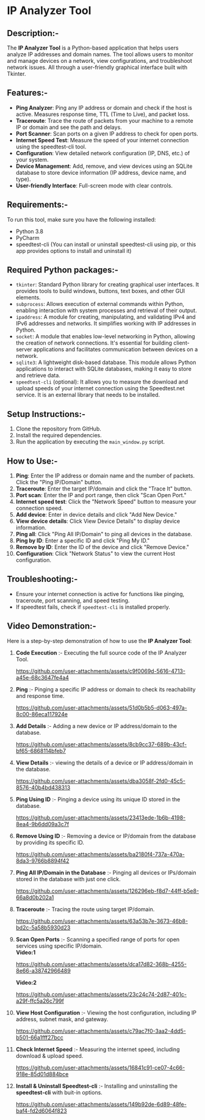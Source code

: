 # IP Analyzer Tool

## Description:-
The **IP Analyzer Tool** is a Python-based application that helps users analyze IP addresses and domain names. The tool allows users to monitor and manage devices on a network, view configurations, and troubleshoot network issues. All through a user-friendly graphical interface built with Tkinter.

## Features:-
- **Ping Analyzer**:  Ping any IP address or domain and check if the host is active. Measures response time, TTL (Time to Live), and packet loss.
- **Traceroute**:  Trace the route of packets from your machine to a remote IP or domain and see the path and delays.
- **Port Scanner**:  Scan ports on a given IP address to check for open ports.
- **Internet Speed Test**:  Measure the speed of your internet connection using the speedtest-cli tool.
- **Configuration**:  View detailed network configuration (IP, DNS, etc.) of your system.
- **Device Management**:  Add, remove, and view devices using an SQLite database to store device information (IP address, device name, and type).
- **User-friendly Interface**:  Full-screen mode with clear controls.

## Requirements:-
To run this tool, make sure you have the following installed:
- Python 3.8
- PyCharm
- speedtest-cli (You can install or uninstall speedtest-cli using pip, or this app provides options to install and uninstall it)

## Required Python packages:-
- `tkinter`: Standard Python library for creating graphical user interfaces. It provides tools to build windows, buttons, text boxes, and other GUI elements.
- `subprocess`: Allows execution of external commands within Python, enabling interaction with system processes and retrieval of their output.
- `ipaddress`: A module for creating, manipulating, and validating IPv4 and IPv6 addresses and networks. It simplifies working with IP addresses in Python.
- `socket`: A module that enables low-level networking in Python, allowing the creation of network connections. It's essential for building client-server applications and facilitates communication between devices on a network.
- `sqlite3`: A lightweight disk-based database. This module allows Python applications to interact with SQLite databases, making it easy to store and retrieve data.
- `speedtest-cli` (optional): It allows you to measure the download and upload speeds of your internet connection using the Speedtest.net service. It is an external library that needs to be installed.


## Setup Instructions:-

1. Clone the repository from GitHub.
2. Install the required dependencies.
3. Run the application by executing the `main_window.py` script.
   


## How to Use:-
1. **Ping**: Enter the IP address or domain name and the number of packets. Click the "Ping IP/Domain" button.
2. **Traceroute**: Enter the target IP/domain and click the "Trace It" button.
3. **Port scan**: Enter the IP and port range, then click "Scan Open Port."
4. **Internet speed test**: Click the "Network Speed" button to measure your connection speed.
5. **Add device**: Enter in device details and click "Add New Device."
6. **View device details**: Click View Device Details" to display device information.
7. **Ping all**: Click "Ping All IP/Domain" to ping all devices in the database.
8. **Ping by ID**: Enter a specific ID and click "Ping My ID."
9. **Remove by ID**: Enter the ID of the device and click "Remove Device."
10. **Configuration**: Click "Network Status" to view the current Host configuration.



## Troubleshooting:-
- Ensure your internet connection is active for functions like pinging, traceroute, port scanning, and speed testing.
- If speedtest fails, check if `speedtest-cli` is installed properly.



## Video Demonstration:-

Here is a step-by-step demonstration of how to use the **IP Analyzer Tool**:

1. **Code Execution** :- Executing the full source code of the IP Analyzer Tool.
   


      https://github.com/user-attachments/assets/c9f0069d-5616-4713-a45e-68c3647fe4a4


2. **Ping** :- Pinging a specific IP address or domain to check its reachability and response time.  
   

      https://github.com/user-attachments/assets/51d0b5b5-d063-497a-8c00-86eca117924e


3. **Add Details** :- Adding a new device or IP address/domain to the database.  
   

      https://github.com/user-attachments/assets/8cb9cc37-689b-43cf-bf65-6868114bfeb7



4. **View Details** :- viewing the details of a device or IP address/domain in the database.  
   


      https://github.com/user-attachments/assets/dba3058f-2fd0-45c5-8576-40b4bd438313


5. **Ping Using ID** :- Pinging a device using its unique ID stored in the database.  
   

      https://github.com/user-attachments/assets/23413ede-1b6b-4198-8ea4-9b6dd09a3c7f



6. **Remove Using ID** :- Removing a device or IP/domain from the database by providing its specific ID.  
   

      https://github.com/user-attachments/assets/ba2180f4-737a-470a-8da3-9766b8894f42



7. **Ping All IP/Domain in the Database** :- Pinging all devices or IPs/domain stored in the database with just one click.  
   

      https://github.com/user-attachments/assets/126296eb-f8d7-44ff-b5e8-66a8d0b202a1



8. **Traceroute** :- Tracing the route using target IP/domain.  
   

      https://github.com/user-attachments/assets/63a53b7e-3673-46b8-bd2c-5a58b5930d23



9. **Scan Open Ports** :- Scanning a specified range of ports for open services using specific IP/domain.  
   **Video:1**

      https://github.com/user-attachments/assets/dca17d82-368b-4255-8e66-a38742966489

   **Video:2**

      https://github.com/user-attachments/assets/23c24c74-2d87-401c-a29f-ffc5a26c799f



10. **View Host Configuration** :- Viewing the host configuration, including IP address, subnet mask, and gateway.  
   

      https://github.com/user-attachments/assets/c79ac7f0-3aa2-4dd5-b501-66a1fff27bcc



11. **Check Internet Speed** :- Measuring the internet speed, including download & upload speed.  
    


      https://github.com/user-attachments/assets/16841c91-ce07-4c66-918e-85d01d884bce


12. **Install & Uninstall Speedtest-cli** :- Installing and uninstalling the **speedtest-cli** with buit-in options.



      https://github.com/user-attachments/assets/149b92de-6d89-48fe-baf4-fd2d6064f823


